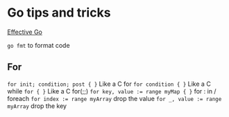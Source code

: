 # Go tips and tricks

[Effective Go](https://go.dev/doc/effective_go)

`go fmt` to format code

## For
`for init; condition; post { }`  Like a C for
`for condition { }`  Like a C while
`for { }`  Like a C for(;;)
`for key, value := range myMap { }` for : in / foreach
`for index := range myArray`  drop the value
`for _, value := range myArray` drop the key
